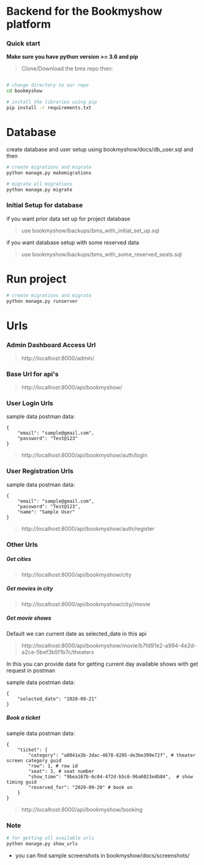# Backend for the Bookmyshow platform

### Quick start
**Make sure you have python version >= 3.6 and pip**

> Clone/Download the bms repo then:

```bash

# change directory to our repo
cd bookmyshow

# install the libraries using pip
pip install -r requirements.txt

```

# Database
create database and user setup using bookmyshow/docs/db_user.sql and then

```bash 
# create migrations and migrate
python manage.py makemigrations

# migrate all migrations
python manage.py migrate
```

### Initial Setup for database
if you want prior data set up for project database
 
> use bookmyshow/backups/bms_with_initial_set_up.sql

if you want database setup with some reserved data
 
> use bookmyshow/backups/bms_with_some_reserved_seats.sql

# Run project

```bash 
# create migrations and migrate
python manage.py runserver
```

# Urls

### Admin Dashboard Access Url

> http://localhost:8000/admin/

### Base Url for api's 

> http://localhost:8000/api/bookmyshow/
 
### User Login Urls

sample data postman data:
    
    {
        "email": "sample@gmail.com",
        "password": "Test@123"
    }


> http://localhost:8000/api/bookmyshow/auth/login

 
### User Registration Urls

sample data postman data:
    
    {
        "email": "sample@gmail.com",
        "password": "Test@123",
        "name": "Sample User"
    }

> http://localhost:8000/api/bookmyshow/auth/register

### Other Urls

##### Get cities
> http://localhost:8000/api/bookmyshow/city 

##### Get movies in city
> http://localhost:8000/api/bookmyshow/city/<city-pk>/movie

##### Get movie shows
Default we can current date as selected_date in this api
> http://localhost:8000/api/bookmyshow/movie/b7fd91e2-a994-4e2d-a2ce-5bef3b5f1b7c/theaters

In this you can provide date for getting current day available shows with get request in postman

sample data postman data:
    
    {
        "selected_date": "2020-09-21"
    }



##### Book a ticket

sample data postman data:
    
    {
        "ticket": {
            "category": "a0041e3b-3dac-4678-8205-de3be399e72f", # theater screen category guid
            "row": 1, # row id
            "seat": 3, # seat number
            "show_time": "9bea167b-6c04-472d-b5c6-96a6023e4b84",  # show timing guid
            "reserved_for": "2020-09-20" # book on
        }
    }



> http://localhost:8000/api/bookmyshow/booking

### Note

```bash
# for getting all available urls
python manage.py show_urls
```

* you can find sample screenshots in bookmyshow/docs/screenshots/



 



